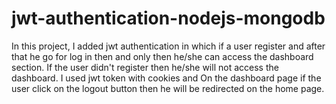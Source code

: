 # jwt-authentication-nodejs-mongodb


In this project, I added jwt authentication in which if a user register and after that he go for log in then and only then he/she can access the dashboard section.
If the user didn't register then he/she will not access the dashboard.
I used jwt token with cookies and On the dashboard page if the user click on the logout button then he will be redirected on the home page.
